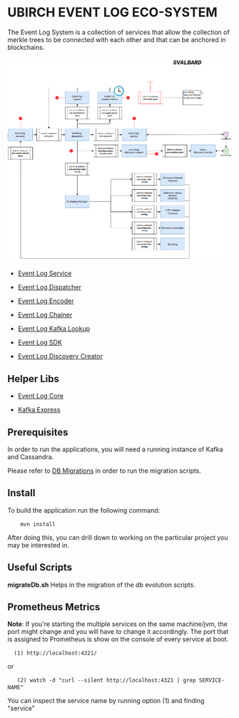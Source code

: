 # UBIRCH EVENT LOG ECO-SYSTEM

The Event Log System is a collection of services that allow the collection of merkle trees to be connected 
with each other and that can be anchored in blockchains.

![Event Log Components](.images/event_log_pipeline_architecture.png)

* [Event Log Service](./event-log-service)

* [Event Log Dispatcher](https://github.com/ubirch/ubirch-event-log/tree/master/event-log-dispatcher)

* [Event Log Encoder](https://github.com/ubirch/ubirch-event-log/tree/master/event-log-encoder)

* [Event Log Chainer](https://github.com/ubirch/ubirch-event-log/tree/master/event-log-chainer)

* [Event Log Kafka Lookup](https://github.com/ubirch/ubirch-event-log/tree/master/event-log-kafka-lookup)

* [Event Log SDK](https://github.com/ubirch/ubirch-event-log/blob/master/event-log-sdk)

* [Event Log Discovery Creator](https://github.com/ubirch/ubirch-event-log/blob/master/event-log-discovery-creator)

## Helper Libs

* [Event Log Core](https://github.com/ubirch/ubirch-event-log/blob/master/event-log-core)

* [Kafka Express](https://github.com/ubirch/ubirch-kafka-express)

## Prerequisites 

In order to run the applications, you will need a running instance of Kafka and Cassandra. 

Please refer to [DB Migrations](https://github.com/ubirch/ubirch-cassandra-eval#db-migrations-management) in order to run the
migration scripts.

## Install

To build the application run the following command:

```
    mvn install
```

After doing this, you can drill down to working on the
particular project you may be interested in.

## Useful Scripts

**migrateDb.sh** Helps in the migration of the db evolution scripts.

## Prometheus Metrics

**Note**: If you're starting the multiple services on the same machine/jvm, the port might change and
you will have to change it accordingly. The port that is assigned to Prometheus is show on the console of 
every service at boot.

```
  (1) http://localhost:4321/
```

  or
   
```  
   (2) watch -d "curl --silent http://localhost:4321 | grep SERVICE-NAME"
```

You can inspect the service name by running option (1) and finding "service" 












